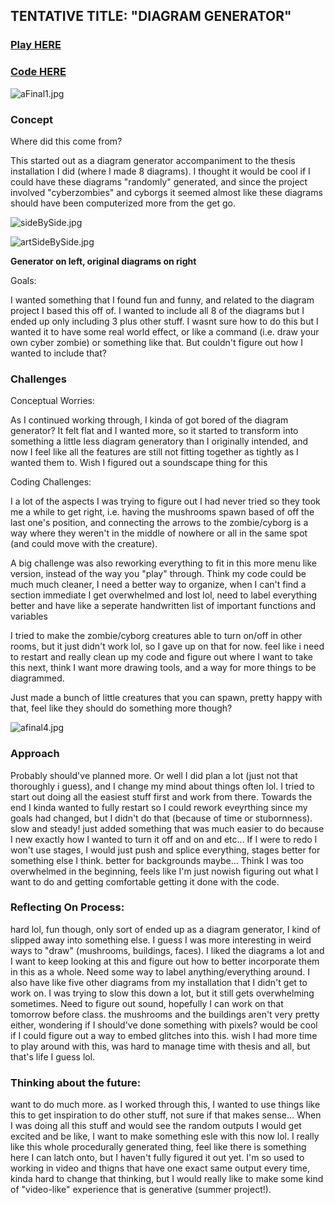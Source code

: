 ## TENTATIVE TITLE: "DIAGRAM GENERATOR"

### [Play HERE](https://editor.p5js.org/chrismdv00/full/C0xxCQ6c0)

### [Code HERE](https://editor.p5js.org/chrismdv00/sketches/C0xxCQ6c0)

![aFinal1.jpg]({{site.baseurl}}/aFinal1.jpg)

### Concept

Where did this come from?

This started out as a diagram generator accompaniment to the thesis installation I did (where I made 8 diagrams). I thought it would be cool if I could have these diagrams "randomly" generated, and since the project involved "cyberzombies" and cyborgs it seemed almost like these diagrams should have been computerized more from the get go. 

![sideBySide.jpg]({{site.baseurl}}/sideBySide.jpg)

![artSideBySide.jpg]({{site.baseurl}}/artSideBySide.jpg)


**Generator on left, original diagrams on right**

Goals:

I wanted something that I found fun and funny, and related to the diagram project I based this off of. I wanted to include all 8 of the diagrams but I ended up only including 3 plus other stuff. I wasnt sure how to do this but I wanted it to have some real world effect, or like a command (i.e. draw your own cyber zombie) or something like that. But couldn't figure out how I wanted to include that? 

### Challenges

Conceptual Worries:

As I continued working through, I kinda of got bored of the diagram generator? It felt flat and I wanted more, so it started to transform into something a little less diagram generatory than I originally intended, and now I feel like all the features are still not fitting together as tightly as I wanted them to. Wish I figured out a soundscape thing for this

Coding Challenges:

I a lot of the aspects I was trying to figure out I had never tried so they took me a while to get right, i.e. having the mushrooms spawn based of off the last one's position, and connecting the arrows to the zombie/cyborg is a way where they weren't in the middle of nowhere or all in the same spot (and could move with the creature).

A big challenge was also reworking everything to fit in this more menu like version, instead of the way you "play" through. Think my code could be much much cleaner, I need a better way to organize, when I can't find a section immediate I get overwhelmed and lost lol, need to label everything better and have like a seperate handwritten list of important functions and variables 

I tried to make the zombie/cyborg creatures able to turn on/off in other rooms, but it just didn't work lol, so I gave up on that for now. feel like i need to restart and really clean up my code and figure out where I want to take this next, think I want more drawing tools, and a way for more things to be diagrammed. 

Just made a bunch of little creatures that you can spawn, pretty happy with that, feel like they should do something more though?

![afinal4.jpg]({{site.baseurl}}/afinal4.jpg)


### Approach

Probably should've planned more. Or well I did plan a lot (just not that thoroughly i guess), and I  change my mind about things often lol. I tried to start out doing all the easiest stuff first and work from there. Towards the end I kinda wanted to fully restart so I could rework eveyrthing since my goals had changed, but I didn't do that (because of time or stubornness). slow and steady! just added something that was much easier to do because I new exactly how I wanted to turn it off and on and etc... If I were to redo I won't use stages, I would just push and splice everything, stages better for something else I think. better for backgrounds maybe... Think I was too overwhelmed in the beginning, feels like I'm just nowish figuring out what I want to do and getting comfortable getting it done with the code.

### Reflecting On Process:

hard lol, fun though, only sort of ended up as a diagram generator, I kind of slipped away into something else. I guess I was more interesting in weird ways to "draw" (mushrooms, buildings, faces). I liked the diagrams a lot and I want to keep looking at this and figure out how to better incorporate them in this as a whole. Need some way to label anything/everything around. I also have like five other diagrams from my installation that I didn't get to work on. I was trying to slow this down a lot, but it still gets overwhelming sometimes. Need to figure out sound, hopefully I can work on that tomorrow before class. the mushrooms and the buildings aren't very pretty either, wondering if I should've done something with pixels? would be cool if I could figure out a way to embed glitches into this. wish I had more time to play around with this, was hard to manage time with thesis and all, but that's life I guess lol. 

### Thinking about the future:

want to do much more. as I worked through this, I wanted to use things like this to get inspiration to do other stuff, not sure if that makes sense... When I was doing all this stuff and would see the random outputs I would get excited and be like, I want to make something esle with this now lol. I really like this whole procedurally generated thing, feel like there is something here I can latch onto, but I haven't fully figured it out yet. I'm so used to working in video and thigns that have one exact same output every time, kinda hard to change that thinking, but I would really like to make some kind of "video-like" experience that is generative (summer project!). 
